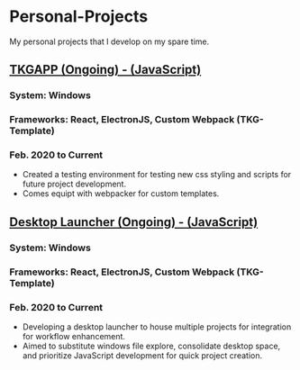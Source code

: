 # Personal-Projects
 My personal projects that I develop on my spare time. 

## [TKGAPP (Ongoing) - (JavaScript)](https://github.com/tgraha09/Personal-Projects/tree/main/TKGAPP%20-%20React%20%2B%20Electron%20%2B%20Webpack)
### System: Windows
### Frameworks: React, ElectronJS, Custom Webpack (TKG-Template)
### Feb. 2020 to Current
* Created a testing environment for testing new css styling and scripts for future project development.
* Comes equipt with webpacker for custom templates. 



## [Desktop Launcher (Ongoing) - (JavaScript)](https://github.com/tgraha09/Personal-Projects/tree/main/DesktopLauncher)
### System: Windows
### Frameworks: React, ElectronJS, Custom Webpack (TKG-Template)
### Feb. 2020 to Current
* Developing a desktop launcher to house multiple projects for integration for workflow enhancement.
* Aimed to substitute windows file explore, consolidate desktop space, and prioritize JavaScript development for quick project creation. 
